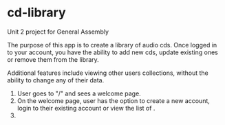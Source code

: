 # cd-library
Unit 2 project for General Assembly

The purpose of this app is to create a library of audio cds.
Once logged in to your account, you have the ability to add new cds, update existing ones or remove them from the library.

Additional features include viewing other users
collections, without the ability to change any of their data.

1. User goes to "/" and sees a welcome page.
2. On the welcome page, user has the option to create a new account,
   login to their existing account or view the list of .
3. 
